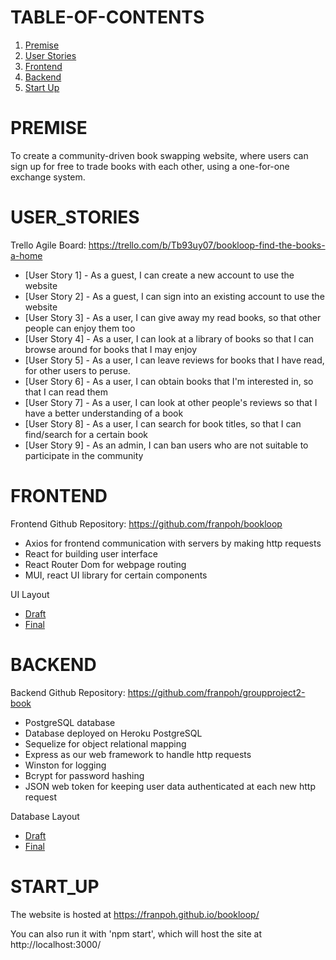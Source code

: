 # TABLE-OF-CONTENTS

1. [Premise](#premise)
2. [User Stories](#user_stories)
3. [Frontend](#frontend)
4. [Backend](#backend)
5. [Start Up](#start_up)



# PREMISE

To create a community-driven book swapping website, where users can sign up for free to trade books with each other, using a one-for-one exchange system. 



# USER_STORIES

Trello Agile Board: https://trello.com/b/Tb93uy07/bookloop-find-the-books-a-home

- [User Story 1] - As a guest, I can create a new account to use the website
- [User Story 2] - As a guest, I can sign into an existing account to use the website
- [User Story 3] - As a user, I can give away my read books, so that other people can enjoy them too
- [User Story 4] - As a user, I can look at a library of books so that I can browse around for books that I may enjoy
- [User Story 5] - As a user, I can leave reviews for books that I have read, for other users to peruse.
- [User Story 6] - As a user, I can obtain books that I'm interested in, so that I can read them
- [User Story 7] - As a user, I can look at other people's reviews so that I have a better understanding of a book
- [User Story 8] - As a user, I can search for book titles, so that I can find/search for a certain book
- [User Story 9] - As an admin, I can ban users who are not suitable to participate in the community



# FRONTEND

Frontend Github Repository: https://github.com/franpoh/bookloop

- Axios for frontend communication with servers by making http requests
- React for building user interface
- React Router Dom for webpage routing
- MUI, react UI library for certain components

UI Layout
- [Draft](./images/Database_Draft.jpg)
- [Final](./images/Database_Final.JPG)



# BACKEND

Backend Github Repository: https://github.com/franpoh/groupproject2-book

- PostgreSQL database
- Database deployed on Heroku PostgreSQL
- Sequelize for object relational mapping
- Express as our web framework to handle http requests
- Winston for logging
- Bcrypt for password hashing
- JSON web token for keeping user data authenticated at each new http request

Database Layout
- [Draft](./images//Database_Draft.jpg)
- [Final](./images//Database_Final.JPG)



# START_UP

The website is hosted at https://franpoh.github.io/bookloop/

You can also run it with 'npm start', which will host the site at http://localhost:3000/

